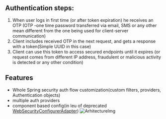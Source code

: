 ## Authentication steps:
1) When user logs in first time (or after token expiration) he receives an OTP (OTP -one time password transferred via email, SMS or any other mean different from the one being used for client-server communication) 
2) Client includes received OTP in the next request, and gets a response with a token(Simple UUID in this case) 
3) Client can use this token to access secured endpoints until it expires (or request comes from different IP address, fraudulent or malicious activity is detected  or any other condition)
## Features
-  Whole Spring security auth flow customization(custom filters, providers, Authentication objects)
- multiple auth providers
- component based config(in leu of deprecated [WebSecurityConfigurerAdapter](https://spring.io/blog/2022/02/21/spring-security-without-the-websecurityconfigureradapter))
![ArhitectureImg](https://user-images.githubusercontent.com/56256488/182094904-68c41a2a-75f0-4a8a-a1fc-92a1dbb38eca.svg)

